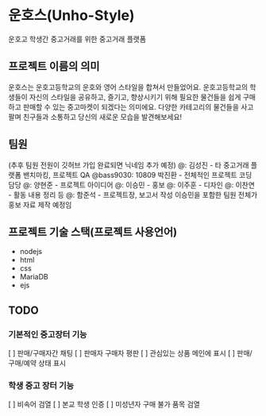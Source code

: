 # 운호스(Unho-Style)
운호고 학생간 중고거래를 위한 중고거래 플랫폼

## 프로젝트 이름의 의미
운호스는 운호고등학교의 운호와 영어 스타일을 합쳐서 만들었어요.
운호고등학교의 학생들이 자신의 스타일을 공유하고, 즐기고, 향상시키기 위해 필요한 물건들을 쉽게 구매하고 판매할 수 있는 중고마켓이 되겠다는 의미에요.
다양한 카테고리의 물건들을 사고 팔며 친구들과 소통하고 당신의 새로운 모습을 발견해보세요!

## 팀원
(추후 팀원 전원이 깃허브 가입 완료되면 닉네임 추가 예정)
@: 김성진 - 타 중고거래 플랫폼 밴치마킹, 프로젝트 QA
@bass9030: 10809 박진환 - 전체적인 프로젝트 코딩 담당
@: 양현준 - 프로젝트 아이디어
@: 이승민 - 홍보
@: 이주훈 - 디자인
@: 이찬연 - 활동 내용 정리 등
@: 함준석 - 프로젝트장, 보고서 작성
이승민을 포함한 팀원 전체가 홍보 자료 제작 예정임

## 프로젝트 기술 스택(프로젝트 사용언어)
* nodejs
* html
* css
* MariaDB
* ejs

## TODO
### 기본적인 중고장터 기능
[ ] 판매/구매자간 채팅
[ ] 판매자 구매자 평판
[ ] 관심있는 상품 메인에 표시
[ ] 판매/구매/예약 상태 표시

### 학생 중고 장터 기능
[ ] 비속어 검열
[ ] 본교 학생 인증
[ ] 미성년자 구매 불가 품목 검열